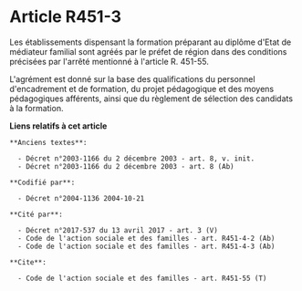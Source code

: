 # Article R451-3

Les établissements dispensant la formation préparant au diplôme d'Etat de médiateur familial sont agréés par le préfet de
région dans des conditions précisées par l'arrêté mentionné à l'article R. 451-55.

L'agrément est donné sur la base des qualifications du personnel d'encadrement et de formation, du projet pédagogique et des
moyens pédagogiques afférents, ainsi que du règlement de sélection des candidats à la formation.

**Liens relatifs à cet article**

	**Anciens textes**:

	  - Décret n°2003-1166 du 2 décembre 2003 - art. 8, v. init.
	  - Décret n°2003-1166 du 2 décembre 2003 - art. 8 (Ab)

	**Codifié par**:

	  - Décret n°2004-1136 2004-10-21

	**Cité par**:

	  - Décret n°2017-537 du 13 avril 2017 - art. 3 (V)
	  - Code de l'action sociale et des familles - art. R451-4-2 (Ab)
	  - Code de l'action sociale et des familles - art. R451-4-3 (Ab)

	**Cite**:

	  - Code de l'action sociale et des familles - art. R451-55 (T)
